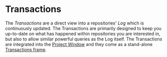 # Transactions

The *Transactions* are a direct view into a repositories' *Log* which is
continuously updated. The Transactions are primarily designed to keep
you up-to-date on what has happened within repositories you are
interested in, but also to allow similar powerful queries as the Log
itself. The Transactions are integrated into the [Project Window](Project-Transactions.md#ProjectTransactions-project-transactions)
and they come as a stand-alone [Transactions frame](Transactions-Frame.md#TransactionsFrame-transactions-frame).
